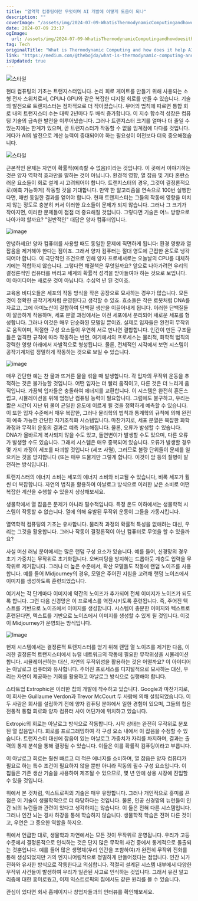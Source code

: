 ```yaml
---
title: "열역학 컴퓨팅이란 무엇이며 AI 개발에 어떻게 도움이 되나"
description: ""
coverImage: "/assets/img/2024-07-09-WhatisThermodynamicComputingandhowdoesithelpAIdevelopment_0.png"
date: 2024-07-09 23:17
ogImage: 
  url: /assets/img/2024-07-09-WhatisThermodynamicComputingandhowdoesithelpAIdevelopment_0.png
tag: Tech
originalTitle: "What is Thermodynamic Computing and how does it help AI development?!"
link: "https://medium.com/@thebojda/what-is-thermodynamic-computing-and-how-does-it-help-ai-development-1dd3b75a9ee6"
isUpdated: true
---
```






![스타일](/assets/img/2024-07-09-WhatisThermodynamicComputingandhowdoesithelpAIdevelopment_0.png)

현대 컴퓨팅의 기초는 트랜지스터입니다. 논리 회로 게이트를 만들기 위해 사용되는 소형 전자 스위치로서, CPU나 GPU와 같은 복잡한 디지털 회로를 만들 수 있습니다. 기술의 발전으로 트랜지스터는 점차적으로 더 작아졌습니다. 무어의 법칙에 따르면 통합 회로 내의 트랜지스터 수는 대략 2년마다 두 배씩 증가합니다. 이 지수 함수적 성장은 컴퓨팅 기술의 급속한 발전을 이루어냈습니다. 그러나 트랜지스터 크기를 얼마나 더 줄일 수 있는지에는 한계가 있으며, 곧 트랜지스터가 작동할 수 없을 임계점에 다다를 것입니다. 게다가 AI의 발전으로 계산 능력이 증대되어야 하는 필요성이 이전보다 더욱 중요해졌습니다.

![스타일](/assets/img/2024-07-09-WhatisThermodynamicComputingandhowdoesithelpAIdevelopment_1.png)

근본적인 문제는 자연이 확률적(예측할 수 없음)이라는 것입니다. 이 곳에서 이야기하는 것은 양자 역학적 효과만을 말하는 것이 아닙니다. 환경적 영향, 열 잡음 및 기타 혼란스러운 요소들이 회로 설계 시 고려되어야 합니다. 트랜지스터의 경우, 그것이 결정론적으로(예측 가능하게) 작동할 것을 기대합니다. 만약 한 알고리즘을 연속으로 100번 실행한다면, 매번 동일한 결과를 얻어야 합니다. 현재 트랜지스터는 그들의 작동에 영향을 미치지 않는 정도로 충분히 커서 이러한 요소들이 문제가 되지 않습니다. 그러나 그 크기가 작아지면, 이러한 문제들이 점점 더 중요해질 것입니다. 그렇다면 기술은 어느 방향으로 나아가야 할까요? "일반적인" 대답은 양자 컴퓨터입니다.

<div class="content-ad"></div>

![image](/assets/img/2024-07-09-WhatisThermodynamicComputingandhowdoesithelpAIdevelopment_2.png)

안녕하세요! 양자 컴퓨터를 사용할 때도 동일한 문제에 직면하게 됩니다: 환경 영향과 열 잡음을 제거해야 한다는 점이죠. 그래서 양자 컴퓨터는 절대 영도에 근접한 온도로 냉각되어야 합니다. 이 극단적인 조건으로 인해 양자 프로세서로는 오늘날의 CPU를 대체하기에는 적합하지 않습니다. 그렇다면 해결책은 무엇일까요? 앞으로 나아가려면 우리의 결정론적인 컴퓨터를 버리고 세계의 확률적 성격을 받아들여야 하는 것으로 보입니다. 이 아이디어는 새로운 것이 아닙니다. 수십억 년 된 것이죠.

교육용 비디오들은 세포의 작동 방식을 작은 공장으로 묘사하는 경우가 많습니다. 모든 것이 정확한 공작기계처럼 운영된다고 생각할 수 있죠. 효소들은 작은 로봇처럼 DNA를 자르고, 그에 아미노산이 결합하여 단백질 생산을 이끌어내게 됩니다. 이러한 단백질들이 깔끔하게 작용하며, 세포 분열 과정에서는 이전 세포에서 분리되어 새로운 세포를 형성합니다. 그러나 이것은 매우 단순화된 모델일 뿐이죠. 실제로 입자들은 완전히 무작위로 움직이며, 적절한 구성 요소들이 우연히 서로 만나면 결합합니다. 인간이 만든 구조물들은 엄격한 규칙에 따라 작동하는 반면, 여기에서의 프로세스는 물리적, 화학적 법칙의 강력한 영향 아래에서 자발적으로 형성됩니다. 물론, 전체적인 시각에서 보면 시스템이 공작기계처럼 정밀하게 작동하는 것으로 보일 수 있습니다.

![image](/assets/img/2024-07-09-WhatisThermodynamicComputingandhowdoesithelpAIdevelopment_3.png)

<div class="content-ad"></div>

매우 간단한 예는 찬 물과 뜨거른 물을 섞을 때 발생합니다. 각 입자의 무작위 운동을 추적하는 것은 불가능할 것입니다. 어떤 입자는 더 빨리 움직이고, 다른 것은 더 느리게 움직입니다. 가끔씩 입자들은 충돌하여 에너지를 교환합니다. 이 시스템은 완전히 혼돈스럽고, 시뮬레이션을 위해 엄청난 컴퓨팅 능력이 필요합니다. 그럼에도 불구하고, 우리는 짧은 시간이 지난 뒤 물이 균일한 온도에 이르게 될 것을 정확하게 예측할 수 있습니다. 이 또한 입자 수준에서 매우 복잡한, 그러나 물리학의 법칙과 통계학의 규칙에 의해 완전히 예측 가능한 간단한 자기조직화 시스템입니다. 마찬가지로, 세포 분열은 복잡한 화학 과정과 무작위 운동의 결과로 예측 가능해집니다. 물론, 오류가 발생할 수 있습니다. DNA가 올바르게 복사되지 않을 수도 있고, 돌연변이가 발생할 수도 있으며, 다른 오류가 발생할 수도 있습니다. 그래서 시스템은 매우 중복되어 있습니다. 오류가 발생할 경우 몇 가지 과정이 세포를 파괴할 것입니다 (세포 사멸), 그러므로 불량 단위들이 문제를 일으키는 것을 방지합니다 (또는 매우 드물게만 그렇게 합니다. 이것이 암 등의 질병이 발전하는 방식입니다).

트랜지스터의 에너지 소비는 세포의 에너지 소비와 비교될 수 있습니다, 비록 세포가 훨씬 더 복잡합니다. 자연의 법칙을 활용하여 아날로그 방식으로 이러한 낮은 소비로 어떤 복잡한 계산을 수행할 수 있을지 상상해보세요.

생물학에서 열 잡음은 문제가 아니라 필수적입니다. 특정 온도 이하에서는 생물학적 시스템이 작동할 수 없습니다. 열에 의해 유발된 무작위 운동이 그들을 가동시킵니다.

열역학적 컴퓨팅의 기초는 유사합니다. 물리적 과정의 확률적 특성을 없애려는 대신, 우리는 그것을 활용합니다. 그러나 작동이 결정론적이 아닌 컴퓨터로 무엇을 할 수 있을까요?

<div class="content-ad"></div>

사실 머신 러닝 분야에서는 많은 랜덤 구성 요소가 있습니다. 예를 들어, 신경망의 경우 초기 가중치는 무작위로 초기화됩니다. 오버피팅을 방지하는 드롭아웃 계층도 입력을 무작위로 제거합니다. 그러나 더 높은 수준에서, 확산 모델들도 작동에 랜덤 노이즈를 사용합니다. 예를 들어 Midjourney의 경우, 모델은 주어진 지침을 고려해 랜덤 노이즈에서 이미지를 생성하도록 훈련되었습니다.

여기서는 각 단계마다 이미지에 약간의 노이즈가 추가되어 전체 이미지가 노이즈가 되도록 합니다. 그런 다음 신경망은 이 프로세스를 역전시키도록 훈련됩니다. 즉, 주어진 텍스트를 기반으로 노이즈에서 이미지를 생성합니다. 시스템이 충분한 이미지와 텍스트로 훈련된다면, 텍스트를 기반으로 노이즈에서 이미지를 생성할 수 있게 될 것입니다. 이것이 Midjourney가 운영되는 방식입니다.

![Image](/assets/img/2024-07-09-WhatisThermodynamicComputingandhowdoesithelpAIdevelopment_4.png)

현재 시스템에서는 결정론적 트랜지스터를 얻기 위해 랜덤 열 노이즈를 제거한 다음, 이러한 결정론적 트랜지스터에서 뉴럴 네트워크의 작동에 필요한 무작위성을 시뮬레이션합니다. 시뮬레이션하는 대신, 자연의 무작위성을 활용하는 것은 어떨까요? 이 아이디어는 아날로그 컴퓨터와 유사합니다. 주어진 프로세스를 디지털적으로 모사하는 대신, 우리는 자연이 제공하는 기회를 활용하고 아날로그 방식으로 실행해야 합니다.

<div class="content-ad"></div>

스타트업 Extrophic은 이러한 칩의 개발에 착수하고 있습니다. Google과 마찬가지로, 이 회사는 Guillaume Verdon과 Trevor McCourt 두 사람에 의해 설립되었습니다. 이 두 사람은 회사를 설립하기 전에 양자 컴퓨팅 분야에서 일한 경험이 있으며, 그들의 칩은 전통적 통합 회로와 양자 컴퓨터 사이 어딘가에 위치하고 있습니다.

Extropic의 회로는 아날로그 방식으로 작동합니다. 시작 상태는 완전히 무작위로 분포된 열 잡음입니다. 회로를 프로그래밍하여 각 구성 요소 내에서 이 잡음을 수정할 수 있습니다. 트랜지스터 대신에 잡음이 있는 아날로그 가중치가 자리를 차지하며, 결과는 출력의 통계 분석을 통해 결정될 수 있습니다. 이들은 이를 확률적 컴퓨팅이라고 부릅니다.

이 아날로그 회로는 훨씬 빠르고 더 적은 에너지를 소비하며, 열 잡음은 양자 컴퓨터가 필요로 하는 특수 조건이 필요하지 않을 뿐만 아니라 작동의 필수 구성 요소입니다. 이 칩들은 기존 생산 기술을 사용하여 제조될 수 있으므로, 몇 년 안에 상용 시장에 진입할 수 있을 것입니다.

<div class="content-ad"></div>

위에서 본 것처럼, 익스트로픽의 기술은 매우 유망합니다. 그러나 개인적으로 흥미를 끈 점은 이 기술이 생물학적으로 더 타당하다는 것입니다. 물론, 인공 신경망의 뉴런들이 인간 뇌의 뉴런들과 관련이 있다고 생각하지는 않습니다. 이 둘은 전혀 다른 시스템입니다. 그러나 인간 뇌는 경사 하강을 통해 학습하지 않습니다. 생물학적 학습은 전혀 다른 것이고, 우연은 그 중요한 역할을 하지요.

위에서 언급한 대로, 생물학과 자연에서는 모든 것이 무작위로 운영됩니다. 우리가 고등 수준에서 결정론적으로 인식하는 것은 단지 많은 무작위 사건 중에서 통계적으로 돌출되는 것뿐입니다. 예를 들어 많은 생명체(우리 인간을 포함하여)가 완전히 무작위 진화를 통해 생성되었지만 거의 엔지니어링적으로 정밀하게 만들어졌다는 점입니다. 인간 뇌가 진화와 유사한 방식으로 작동한다고 의심합니다. 적절히 설계된 시스템 내부에서 다양한 무작위 사건들이 발생하여 우리가 일관된 사고로 인식하는 것입니다. 그래서 유전 알고리즘에 대한 흥미로웠고, 이제 익스트로픽의 칩에서도 같은 원리를 볼 수 있습니다.

관심이 있다면 회사 홈페이지나 창업자들과의 인터뷰를 확인해보세요.